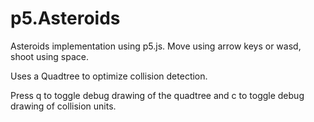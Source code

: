 # p5.Asteroids

Asteroids implementation using p5.js. Move using arrow keys or wasd, shoot using space. 

Uses a Quadtree to optimize collision detection.

Press q to toggle debug drawing of the quadtree and c to toggle debug drawing of collision units.
